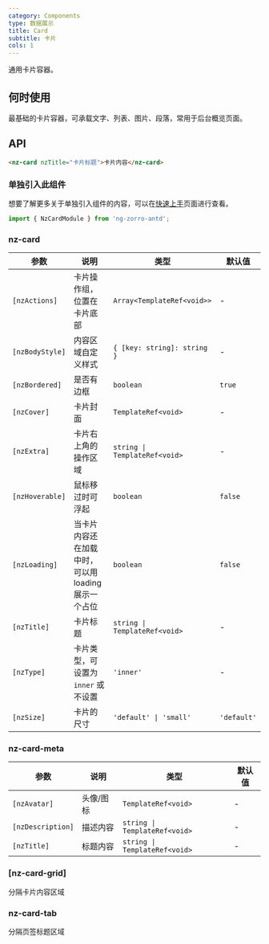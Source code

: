 ```yaml
---
category: Components
type: 数据展示
title: Card
subtitle: 卡片
cols: 1
---
```


通用卡片容器。

## 何时使用

最基础的卡片容器，可承载文字、列表、图片、段落，常用于后台概览页面。

## API

```html
<nz-card nzTitle="卡片标题">卡片内容</nz-card>
```

### 单独引入此组件

想要了解更多关于单独引入组件的内容，可以在[快速上手](/docs/getting-started/zh#单独引入某个组件)页面进行查看。

```ts
import { NzCardModule } from 'ng-zorro-antd';
```

### nz-card

| 参数 | 说明 | 类型 | 默认值 |
| --- | --- | --- | --- |
| `[nzActions]` | 卡片操作组，位置在卡片底部 | `Array<TemplateRef<void>>` | - |
| `[nzBodyStyle]` | 内容区域自定义样式 | `{ [key: string]: string }` | - |
| `[nzBordered]` | 是否有边框 | `boolean` | `true` |
| `[nzCover]` | 卡片封面 | `TemplateRef<void>` | - |
| `[nzExtra]` | 卡片右上角的操作区域 | `string \| TemplateRef<void>` | - |
| `[nzHoverable]` | 鼠标移过时可浮起 | `boolean` | `false` |
| `[nzLoading]` | 当卡片内容还在加载中时，可以用 loading 展示一个占位 | `boolean` | `false` |
| `[nzTitle]` | 卡片标题 | `string \| TemplateRef<void>` | - |
| `[nzType]` | 卡片类型，可设置为 `inner` 或 不设置 | `'inner'` | - |
| `[nzSize]` | 卡片的尺寸 | `'default' \| 'small'` | `'default'` |

### nz-card-meta

| 参数 | 说明 | 类型 | 默认值 |
| -------- | ----------- | ---- | ------- |
| `[nzAvatar]` | 头像/图标 | `TemplateRef<void>` | - |
| `[nzDescription]` | 描述内容 | `string \| TemplateRef<void>` | - |
| `[nzTitle]` | 标题内容 | `string \| TemplateRef<void>` | - |


### [nz-card-grid]
分隔卡片内容区域

### nz-card-tab
分隔页签标题区域
